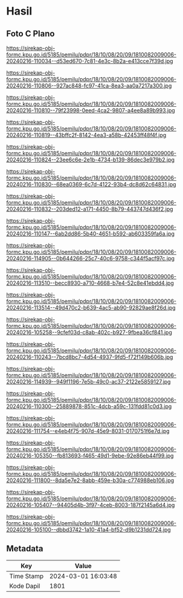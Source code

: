 # Hasil

## Foto C Plano

https://sirekap-obj-formc.kpu.go.id/5185/pemilu/pdpr/18/10/08/20/09/1810082009006-20240216-110034--d53ed670-7c81-4e3c-8b2a-e413cce7f39d.jpg

https://sirekap-obj-formc.kpu.go.id/5185/pemilu/pdpr/18/10/08/20/09/1810082009006-20240216-110806--927ac848-fc97-41ca-8ea3-aa0a7217a300.jpg

https://sirekap-obj-formc.kpu.go.id/5185/pemilu/pdpr/18/10/08/20/09/1810082009006-20240216-110810--79f23998-0eed-4ca2-9807-a4ee8a89b993.jpg

https://sirekap-obj-formc.kpu.go.id/5185/pemilu/pdpr/18/10/08/20/09/1810082009006-20240216-110819--43bffc2f-8142-4ea3-a58b-42453ff48f4f.jpg

https://sirekap-obj-formc.kpu.go.id/5185/pemilu/pdpr/18/10/08/20/09/1810082009006-20240216-110824--23ee6c6e-2e1b-4734-b139-86dec3e979b2.jpg

https://sirekap-obj-formc.kpu.go.id/5185/pemilu/pdpr/18/10/08/20/09/1810082009006-20240216-110830--68ea0369-6c7d-4122-93b4-dc8d62c64831.jpg

https://sirekap-obj-formc.kpu.go.id/5185/pemilu/pdpr/18/10/08/20/09/1810082009006-20240216-110832--203ded12-a171-4450-8b79-443747d436f2.jpg

https://sirekap-obj-formc.kpu.go.id/5185/pemilu/pdpr/18/10/08/20/09/1810082009006-20240216-110147--6ab2dd86-5b40-4651-b592-ab603359fa6a.jpg

https://sirekap-obj-formc.kpu.go.id/5185/pemilu/pdpr/18/10/08/20/09/1810082009006-20240216-114905--0b644266-25c7-40c6-9758-c344f5acf97c.jpg

https://sirekap-obj-formc.kpu.go.id/5185/pemilu/pdpr/18/10/08/20/09/1810082009006-20240216-113510--becc8930-a710-4668-b7e4-52c8e41ebdd4.jpg

https://sirekap-obj-formc.kpu.go.id/5185/pemilu/pdpr/18/10/08/20/09/1810082009006-20240216-113514--49d470c2-b639-4ac5-ab90-92829ae8f26d.jpg

https://sirekap-obj-formc.kpu.go.id/5185/pemilu/pdpr/18/10/08/20/09/1810082009006-20240216-105258--9cfef03d-c8ab-402c-b927-9fbea36cf841.jpg

https://sirekap-obj-formc.kpu.go.id/5185/pemilu/pdpr/18/10/08/20/09/1810082009006-20240216-110243--7bcd8bc7-4d54-4937-9fd5-f72f149b606b.jpg

https://sirekap-obj-formc.kpu.go.id/5185/pemilu/pdpr/18/10/08/20/09/1810082009006-20240216-114939--949f1196-7e5b-49c0-ac37-2122e5859127.jpg

https://sirekap-obj-formc.kpu.go.id/5185/pemilu/pdpr/18/10/08/20/09/1810082009006-20240216-110300--25889878-851c-4dcb-a59c-131fdd81c0d3.jpg

https://sirekap-obj-formc.kpu.go.id/5185/pemilu/pdpr/18/10/08/20/09/1810082009006-20240216-111754--e4eb4f75-907d-45e9-8031-0170751f6e7d.jpg

https://sirekap-obj-formc.kpu.go.id/5185/pemilu/pdpr/18/10/08/20/09/1810082009006-20240216-105350--fb813693-f465-49d1-9ebe-92e86eb44f99.jpg

https://sirekap-obj-formc.kpu.go.id/5185/pemilu/pdpr/18/10/08/20/09/1810082009006-20240216-111800--8da5e7e2-8abb-459e-b30a-c774988eb106.jpg

https://sirekap-obj-formc.kpu.go.id/5185/pemilu/pdpr/18/10/08/20/09/1810082009006-20240216-105407--94405d4b-3f97-4ceb-8003-187f2145a6d4.jpg

https://sirekap-obj-formc.kpu.go.id/5185/pemilu/pdpr/18/10/08/20/09/1810082009006-20240216-105100--dbbd3742-1a10-41a4-bf52-d9b1231dd724.jpg


## Metadata

| Key        | Value               |
| ---------- | ------------------- |
| Time Stamp | 2024-03-01 16:03:48 |
| Kode Dapil | 1801                |




